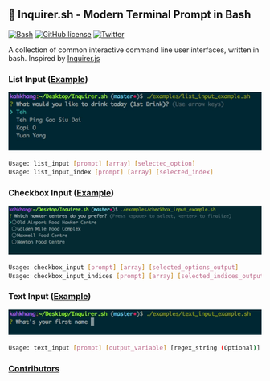 ## :rocket: Inquirer.sh - Modern Terminal Prompt in Bash
[![Bash](https://img.shields.io/badge/language-Bash-green.svg)](https://github.com/tanhauhau/Inquirer.sh) [![GitHub license](https://img.shields.io/badge/license-MIT-blue.svg)](https://raw.githubusercontent.com/tanhauhau/Inquirer.sh/master/LICENSE) [![Twitter](https://img.shields.io/twitter/url/https/github.com/tanhauhau/Inquirer.sh.svg?style=social)](https://twitter.com/intent/tweet?text=%23Inquirer.sh%20rocks%21&url=%5Bobject%20Object%5D)

A collection of common interactive command line user interfaces, written in bash. Inspired by [Inquirer.js](https://github.com/SBoudrias/Inquirer.js)

### List Input ([Example](https://github.com/tanhauhau/Inquirer.sh/blob/master/examples/list_input_example.sh))
![List Input Example](demos/list_input.gif "List Input Example")

```sh
Usage: list_input [prompt] [array] [selected_option]
Usage: list_input_index [prompt] [array] [selected_index]
```

### Checkbox Input ([Example](https://github.com/tanhauhau/Inquirer.sh/blob/master/examples/checkbox_input_example.sh))
![Checkbox Input Example](demos/checkbox_input.gif "Checkbox Input Example")

```sh
Usage: checkbox_input [prompt] [array] [selected_options_output]
Usage: checkbox_input_indices [prompt] [array] [selected_indices_output]
```

### Text Input ([Example](https://github.com/tanhauhau/Inquirer.sh/blob/master/examples/text_input_example.sh))
![Text Input Example](demos/text_input.gif "Text Input Example")

```sh
Usage: text_input [prompt] [output_variable] [regex_string (Optional)] [failed_validation_prompt (Optional)] [validator_function (Optional)]
```

### [Contributors](https://github.com/tanhauhau/Inquirer.sh/blob/master/CONTRIBUTORS.md)
